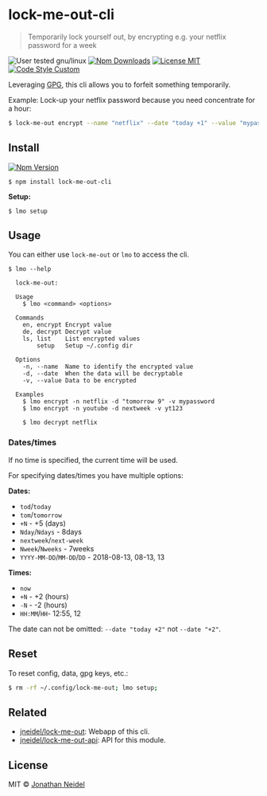 # lock-me-out-cli

> Temporarily lock yourself out, by encrypting e.g. your netflix password for a week

<!--[![Travis Build Status](https://img.shields.io/travis/jneidel/lock-me-out-cli.svg?style=flat-square)](https://travis-ci.org/jneidel/lock-me-out-cli)-->
![User tested gnu/linux](https://img.shields.io/badge/user_tested-GNU%2FLinux-brightgreen.svg?style=flat-square)
[![Npm Downloads](https://img.shields.io/npm/dw/lock-me-out-cli.svg?style=flat-square)](https://www.npmjs.com/package/lock-me-out-cli)
[![License MIT](https://img.shields.io/badge/license-MIT-green.svg?style=flat-square)](https://github.com/jneidel/lock-me-out-cli/blob/master/license)
[![Code Style Custom](https://img.shields.io/badge/code%20style-custom-ff69b4.svg?style=flat-square)](https://github.com/jneidel/dotfiles/blob/master/.eslintrc)

Leveraging [GPG](https://gnupg.org/), this cli allows you to forfeit something temporarily.

Example: Lock-up your netflix password because you need concentrate for a hour:

```zsh
$ lock-me-out encrypt --name "netflix" --date "today +1" --value "mypassword"
```

<!--## Features-->

## Install

[![Npm Version](https://img.shields.io/npm/v/lock-me-out-cli.svg?style=flat-square)](https://www.npmjs.com/package/lock-me-out-cli)

```
$ npm install lock-me-out-cli
```

**Setup:**

```
$ lmo setup
```

## Usage

You can either use `lock-me-out` or `lmo` to access the cli.

```
$ lmo --help

  lock-me-out: 

  Usage
    $ lmo <command> <options>

  Commands
    en, encrypt Encrypt value
    de, decrypt Decrypt value
    ls, list    List encrypted values
        setup   Setup ~/.config dir

  Options
    -n, --name  Name to identify the encrypted value
    -d, --date  When the data will be decryptable
    -v, --value Data to be encrypted

  Examples
    $ lmo encrypt -n netflix -d "tomorrow 9" -v mypassword
    $ lmo encrypt -n youtube -d nextweek -v yt123

    $ lmo decrypt netflix

```

### Dates/times

If no time is specified, the current time will be used.

For specifying dates/times you have multiple options:

**Dates:**

- `tod`/`today`
- `tom`/`tomorrow`
- `+N` - +5 (days)
- `Nday`/`Ndays` - 8days
- `nextweek`/`next-week`
- `Nweek`/`Nweeks` - 7weeks
- `YYYY-MM-DD`/`MM-DD`/`DD` - 2018-08-13, 08-13, 13

**Times:**

- `now`
- `+N` - +2 (hours)
- `-N` - -2 (hours)
- `HH:MM`/`HH`- 12:55, 12

The date can not be omitted: `--date "today +2"` not `--date "+2"`.

## Reset

To reset config, data, gpg keys, etc.:

```zsh
$ rm -rf ~/.config/lock-me-out; lmo setup;
```

<!--## Commands

### lock-me-out-cli [options]

<table><tr>
  <td>
    options:
    <code><a href="#--out">--out</a></code>,
    <code><a href="#--micro">--micro</a></code>
  </td>
</tr></table>

Describe functionality

```
$ lock-me-out-cli
```

### config

Describe functionality

## Options

### --out

<table><tr>
  <td>Alias: <code>-o</code></td>
  <td>Default: <code></code></td>
  <td>Type: <code>string</code></td>
</tr></table>

Set the output path.

```zsh
$ lock-me-out-cli
```-->

## Related

- [jneidel/lock-me-out](https://github.com/jneidel/lock-me-out): Webapp of this cli.
- [jneidel/lock-me-out-api](https://github.com/jneidel/lock-me-out-api): API for this module.

<!--## Test

```
$ npm run test
```-->

## License

MIT © [Jonathan Neidel](https://jneidel.com)

